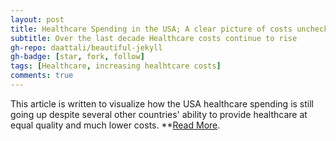 ```yaml
---
layout: post
title: Healthcare Spending in the USA; A clear picture of costs unchecked
subtitle: Over the last decade Healthcare costs continue to rise
gh-repo: daattali/beautiful-jekyll
gh-badge: [star, fork, follow]
tags: [Healthcare, increasing healhtcare costs]
comments: true
---
```


This article is written to visualize how the USA healthcare spending is still going up despite several other countries' ability to provide healthcare at equal quality and much lower costs. **[Read More](https://medium.com/@michellibelly/healthcare-spending-in-the-usa-a-clear-picture-of-costs-unchecked-bb6fd288eda).

